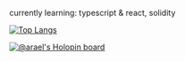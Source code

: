 currently learning: typescript & react, solidity

[![Top Langs](https://github-readme-stats.vercel.app/api/top-langs/?username=arael34&layout=compact&theme=dracula)](https://github.com/anuraghazra/github-readme-stats)

[![@arael's Holopin board](https://holopin.me/arael)](https://holopin.io/@arael)
